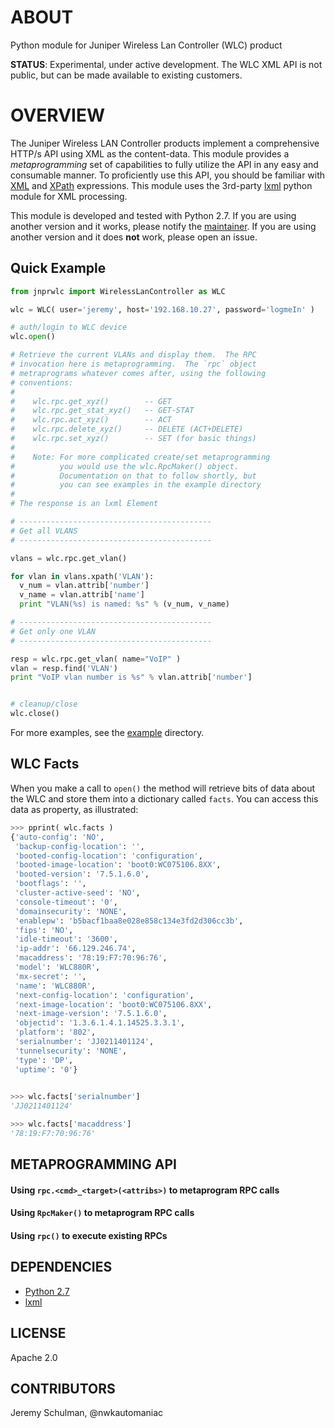 # ABOUT

  Python module for Juniper Wireless Lan Controller (WLC) product

**STATUS**: Experimental, under active development.  The WLC XML API is not public, but can be made available to existing customers.

# OVERVIEW

  The Juniper Wireless LAN Controller products implement a comprehensive HTTP/s API using XML as the content-data.  This module provides a *metaprogramming* set of capabilities to fully utilize the API in any easy and consumable manner.  To proficiently use this API, you should be familiar with [XML](http://www.w3schools.com/xml/) and [XPath](http://www.w3schools.com/xpath/) expressions.  This module uses the 3rd-party [lxml](http://lxml.de/index.html) python module for XML processing.
  
  This module is developed and tested with Python 2.7.  If you are using another version and it works, please notify the [maintainer](<jschulman@juniper.net>).  If you are using another version and it does **not** work, please open an issue.

## Quick Example

````python
from jnprwlc import WirelessLanController as WLC

wlc = WLC( user='jeremy', host='192.168.10.27', password='logmeIn' )

# auth/login to WLC device
wlc.open()

# Retrieve the current VLANs and display them.  The RPC
# invocation here is metaprogramming.  The `rpc` object
# metraprograms whatever comes after, using the following
# conventions:
#
#    wlc.rpc.get_xyz()        -- GET
#    wlc.rpc.get_stat_xyz()   -- GET-STAT
#    wlc.rpc.act_xyz()        -- ACT
#    wlc.rpc.delete_xyz()     -- DELETE (ACT+DELETE)
#    wlc.rpc.set_xyz()        -- SET (for basic things)
#
#    Note: For more complicated create/set metaprogramming
#          you would use the wlc.RpcMaker() object.
#          Documentation on that to follow shortly, but
#          you can see examples in the example directory
#
# The response is an lxml Element

# -------------------------------------------
# Get all VLANS
# -------------------------------------------

vlans = wlc.rpc.get_vlan()

for vlan in vlans.xpath('VLAN'):
  v_num = vlan.attrib['number']
  v_name = vlan.attrib['name']
  print "VLAN(%s) is named: %s" % (v_num, v_name)

# -------------------------------------------
# Get only one VLAN
# -------------------------------------------

resp = wlc.rpc.get_vlan( name="VoIP" )
vlan = resp.find('VLAN')
print "VoIP vlan number is %s" % vlan.attrib['number']


# cleanup/close
wlc.close()
````
  For more examples, see the [example](https://github.com/jeremyschulman/py-jnprwlc/tree/master/examples) directory.
  
## WLC Facts

  When you make a call to `open()` the method will retrieve bits of data about the WLC and store them
  into a dictionary called `facts`.  You can access this data as property, as illustrated:

````python
>>> pprint( wlc.facts )
{'auto-config': 'NO',
 'backup-config-location': '',
 'booted-config-location': 'configuration',
 'booted-image-location': 'boot0:WC075106.8XX',
 'booted-version': '7.5.1.6.0',
 'bootflags': '',
 'cluster-active-seed': 'NO',
 'console-timeout': '0',
 'domainsecurity': 'NONE',
 'enablepw': 'b5bacf1baa8e028e858c134e3fd2d306cc3b',
 'fips': 'NO',
 'idle-timeout': '3600',
 'ip-addr': '66.129.246.74',
 'macaddress': '78:19:F7:70:96:76',
 'model': 'WLC880R',
 'mx-secret': '',
 'name': 'WLC880R',
 'next-config-location': 'configuration',
 'next-image-location': 'boot0:WC075106.8XX',
 'next-image-version': '7.5.1.6.0',
 'objectid': '1.3.6.1.4.1.14525.3.3.1',
 'platform': '802',
 'serialnumber': 'JJ0211401124',
 'tunnelsecurity': 'NONE',
 'type': 'DP',
 'uptime': '0'}
 

>>> wlc.facts['serialnumber']
'JJ0211401124'

>>> wlc.facts['macaddress']
'78:19:F7:70:96:76'

````

## METAPROGRAMMING API

   

#### Using `rpc.<cmd>_<target>(<attribs>)` to metaprogram RPC calls
#### Using `RpcMaker()` to metaprogram RPC calls
#### Using `rpc()` to execute existing RPCs

## DEPENDENCIES

  * [Python 2.7](http://www.python.org/)
  * [lxml](http://lxml.de/index.html)

## LICENSE
  Apache 2.0

## CONTRIBUTORS
  Jeremy Schulman, @nwkautomaniac
